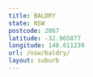 ```yaml
---
title: BALDRY
state: NSW
postcode: 2867
latitude: -32.965877
longitude: 148.611239
url: /nsw/baldry/
layout: suburb
---
```

